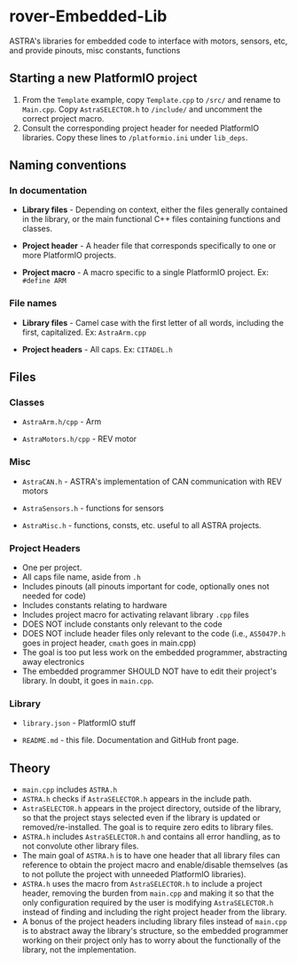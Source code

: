 # rover-Embedded-Lib

ASTRA's libraries for embedded code to interface with motors, sensors, etc, and provide pinouts, misc
constants, functions

## Starting a new PlatformIO project

  1. From the `Template` example, copy `Template.cpp` to `/src/` and rename to `Main.cpp`.
  Copy `AstraSELECTOR.h` to `/include/` and uncomment the correct project macro.
  2. Consult the corresponding project header for needed PlatformIO libraries.
  Copy these lines to `/platformio.ini` under `lib_deps`.

## Naming conventions

### In documentation

- **Library files** - Depending on context, either the files generally contained in the library,
or the main functional C++ files containing functions and classes.

- **Project header** - A header file that corresponds specifically to one or more PlatformIO projects.

- **Project macro** - A macro specific to a single PlatformIO project. Ex: `#define ARM`

### File names

- **Library files** - Camel case with the first letter of all words, including the first, capitalized. Ex: `AstraArm.cpp`

- **Project headers** - All caps. Ex: `CITADEL.h`

## Files

### Classes

- `AstraArm.h/cpp` - Arm

- `AstraMotors.h/cpp` - REV motor

### Misc

- `AstraCAN.h` - ASTRA's implementation of CAN communication with REV motors

- `AstraSensors.h` - functions for sensors

- `AstraMisc.h` - functions, consts, etc. useful to all ASTRA projects.

### Project Headers

- One per project.
- All caps file name, aside from `.h`
- Includes pinouts (all pinouts important for code, optionally ones not needed for code)
- Includes constants relating to hardware
- Includes project macro for activating relavant library `.cpp` files
- DOES NOT include constants only relevant to the code
- DOES NOT include header files only relevant to the code (i.e., `AS5047P.h` goes in project header, `cmath` goes in main.cpp)
- The goal is too put less work on the embedded programmer, abstracting away electronics
- The embedded programmer SHOULD NOT have to edit their project's library. In doubt, it goes in `main.cpp`.

### Library

- `library.json` - PlatformIO stuff

- `README.md` - this file. Documentation and GitHub front page.

## Theory

- `main.cpp` includes `ASTRA.h`
- `ASTRA.h` checks if `AstraSELECTOR.h` appears in the include path.
- `AstraSELECTOR.h` appears in the project directory, outside of the library, so that the project stays selected
even if the library is updated or removed/re-installed. The goal is to require zero edits to library files.
- `ASTRA.h` includes `AstraSELECTOR.h` and contains all error handling, as to not convolute other library files.
- The main goal of `ASTRA.h` is to have one header that all library files can reference to obtain the project macro
and enable/disable themselves (as to not pollute the project with unneeded PlatformIO libraries).
- `ASTRA.h` uses the macro from `AstraSELECTOR.h` to include a project header, removing the burden from `main.cpp`
and making it so that the only configuration required by the user is modifying `AstraSELECTOR.h` instead of finding
and including the right project header from the library.
- A bonus of the project headers including library files instead of `main.cpp` is to abstract away the library's
structure, so the embedded programmer working on their project only has to worry about the functionally of the library,
not the implementation.
